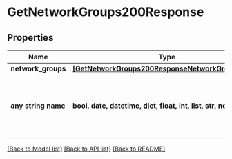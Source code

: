 # GetNetworkGroups200Response


## Properties
Name | Type | Description | Notes
------------ | ------------- | ------------- | -------------
**network_groups** | [**[GetNetworkGroups200ResponseNetworkGroupsInner]**](GetNetworkGroups200ResponseNetworkGroupsInner.md) |  | [optional] 
**any string name** | **bool, date, datetime, dict, float, int, list, str, none_type** | any string name can be used but the value must be the correct type | [optional]

[[Back to Model list]](../README.md#documentation-for-models) [[Back to API list]](../README.md#documentation-for-api-endpoints) [[Back to README]](../README.md)


